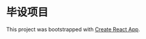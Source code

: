 # 毕设项目

This project was bootstrapped with [Create React App](https://github.com/facebook/create-react-app).
